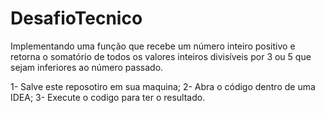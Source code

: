 # DesafioTecnico
Implementando uma função que recebe um número inteiro positivo e retorna o somatório de todos os valores inteiros divisíveis por 3 ou 5 que sejam inferiores ao número passado.

1- Salve este reposotiro em sua maquina;
2- Abra o código dentro de uma IDEA;
3- Execute o codigo para ter o resultado.
